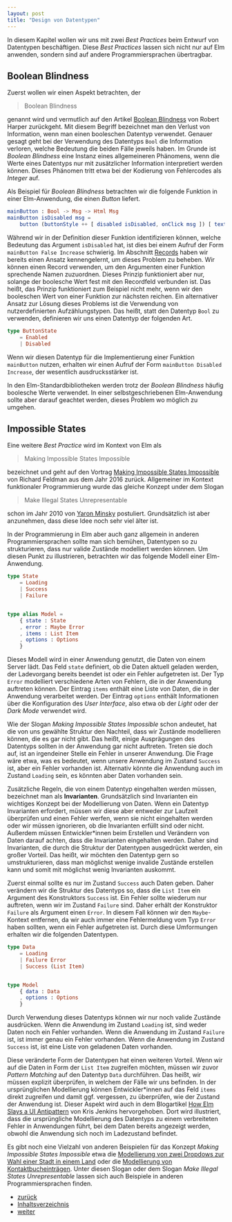 ```yaml
---
layout: post
title: "Design von Datentypen"
---
```


In diesem Kapitel wollen wir uns mit zwei _Best Practices_ beim Entwurf von Datentypen beschäftigen.
Diese _Best Practices_ lassen sich nicht nur auf Elm anwenden, sondern sind auf andere Programmiersprachen übertragbar.


## Boolean Blindness

Zuerst wollen wir einen Aspekt betrachten, der

> Boolean Blindness

genannt wird und vermutlich auf den Artikel [Boolean Blindness](https://existentialtype.wordpress.com/2011/03/15/boolean-blindness/) von Robert Harper zurückgeht.
Mit diesem Begriff bezeichnet man den Verlust von Information, wenn man einen booleschen Datentyp verwendet.
Genauer gesagt geht bei der Verwendung des Datentyps `Bool` die Information verloren, welche Bedeutung die beiden Fälle jeweils haben.
Im Grunde ist _Boolean Blindness_ eine Instanz eines allgemeineren Phänomens, wenn die Werte eines Datentyps nur mit zusätzlicher Information interpretiert werden können.
Dieses Phänomen tritt etwa bei der Kodierung von Fehlercodes als _Integer_ auf.

Als Beispiel für _Boolean Blindness_ betrachten wir die folgende Funktion in einer Elm-Anwendung, die einen _Button_ liefert.

```elm
mainButton : Bool -> Msg -> Html Msg
mainButton isDisabled msg =
    button (buttonStyle ++ [ disabled isDisabled, onClick msg ]) [ text (buttonLabel msg) ]
```

Während wir in der Definition dieser Funktion identifizieren können, welche Bedeutung das Argument `isDisabled` hat, ist dies bei einem Aufruf der Form `mainButton False Increase` schwierig.
Im Abschnitt [Records](basics.md#records) haben wir bereits einen Ansatz kennengelernt, um dieses Problem zu beheben.
Wir können einen Record verwenden, um den Argumenten einer Funktion sprechende Namen zuzuordnen.
Dieses Prinzip funktioniert aber nur, solange der boolesche Wert fest mit den Recordfeld verbunden ist.
Das heißt, das Prinzip funktioniert zum Beispiel nicht mehr, wenn wir den booleschen Wert von einer Funktion zur nächsten reichen.
Ein alternativer Ansatz zur Lösung dieses Problems ist die Verwendung von nutzerdefinierten Aufzählungstypen.
Das heißt, statt den Datentyp `Bool` zu verwenden, definieren wir uns einen Datentyp der folgenden Art.

```elm
type ButtonState
    = Enabled
    | Disabled
```

Wenn wir diesen Datentyp für die Implementierung einer Funktion `mainButton` nutzen, erhalten wir einen Aufruf der Form `mainButton Disabled Increase`, der wesentlich ausdrucksstärker ist.

In den Elm-Standardbibliotheken werden trotz der _Boolean Blindness_ häufig boolesche Werte verwendet.
In einer selbstgeschriebenen Elm-Anwendung sollte aber darauf geachtet werden, dieses Problem wo möglich zu umgehen.


## Impossible States

Eine weitere _Best Practice_ wird im Kontext von Elm als

> Making Impossible States Impossible

bezeichnet und geht auf den Vortrag [Making Impossible States Impossible](https://www.youtube.com/watch?v=IcgmSRJHu_8) von Richard Feldman aus dem Jahr 2016 zurück.
Allgemeiner im Kontext funktionaler Programmierung wurde das gleiche Konzept under dem Slogan

> Make Illegal States Unrepresentable

schon im Jahr 2010 von [Yaron Minsky](https://blog.janestreet.com/effective-ml-video/) postuliert.
Grundsätzlich ist aber anzunehmen, dass diese Idee noch sehr viel älter ist.

In der Programmierung in Elm aber auch ganz allgemein in anderen Programmiersprachen sollte man sich bemühen, Datentypen so zu strukturieren, dass nur valide Zustände modelliert werden können.
Um diesen Punkt zu illustrieren, betrachten wir das folgende Modell einer Elm-Anwendung.

``` elm
type State
    = Loading
    | Success
    | Failure


type alias Model =
    { state : State
    , error : Maybe Error
    , items : List Item
    , options : Options
    }
```

Dieses Modell wird in einer Anwendung genutzt, die Daten von einem Server lädt.
Das Feld `state` definiert, ob die Daten aktuell geladen werden, der Ladevorgang bereits beendet ist oder ein Fehler aufgetreten ist.
Der Typ `Error` modelliert verschiedene Arten von Fehlern, die in der Anwendung auftreten können.
Der Eintrag `items` enthält eine Liste von Daten, die in der Anwendung verarbeitet werden.
Der Eintrag `options` enthält Informationen über die Konfiguration des _User Interface_, also etwa ob der _Light_ oder der _Dark Mode_ verwendet wird.

Wie der Slogan _Making Impossible States Impossible_ schon andeutet, hat die von uns gewählte Struktur den Nachteil, dass wir Zustände modellieren können, die es gar nicht gibt.
Das heißt, einige Ausprägungen des Datentyps sollten in der Anwendung gar nicht auftreten.
Treten sie doch auf, ist an irgendeiner Stelle ein Fehler in unserer Anwendung.
Die Frage wäre etwa, was es bedeutet, wenn unsere Anwendung im Zustand `Success` ist, aber ein Fehler vorhanden ist.
Alternativ könnte die Anwendung auch im Zustand `Loading` sein, es könnten aber Daten vorhanden sein.

Zusätzliche Regeln, die von einem Datentyp eingehalten werden müssen, bezeichnet man als **Invarianten**.
Grundsätzlich sind Invarianten ein wichtiges Konzept bei der Modellierung von Daten.
Wenn ein Datentyp Invarianten erfordert, müssen wir diese aber entweder zur Laufzeit überprüfen und einen Fehler werfen, wenn sie nicht eingehalten werden oder wir müssen ignorieren, ob die Invarianten erfüllt sind oder nicht.
Außerdem müssen Entwickler\*innen beim Erstellen und Verändern von Daten darauf achten, dass die Invarianten eingehalten werden.
Daher sind Invarianten, die durch die Struktur der Datentypen ausgedrückt werden, ein großer Vorteil.
Das heißt, wir möchten den Datentyp gern so umstrukturieren, dass man möglichst wenige invalide Zustände erstellen kann und somit mit möglichst wenig Invarianten auskommt.

Zuerst einmal sollte es nur im Zustand `Success` auch Daten geben.
Daher verändern wir die Struktur des Datentyps so, dass die `List Item` ein Argument des Konstruktors `Success` ist.
Ein Fehler sollte wiederum nur auftreten, wenn wir im Zustand `Failure` sind.
Daher erhält der Konstruktor `Failure` als Argument einen `Error`.
In diesem Fall können wir den `Maybe`-Kontext entfernen, da wir auch immer eine Fehlermeldung vom Typ `Error` haben sollten, wenn ein Fehler aufgetreten ist.
Durch diese Umformungen erhalten wir die folgenden Datentypen.

``` elm
type Data
    = Loading
    | Failure Error
    | Success (List Item)


type Model
    { data : Data
    , options : Options
    }
```

Durch Verwendung dieses Datentyps können wir nur noch valide Zustände ausdrücken.
Wenn die Anwendung im Zustand `Loading` ist, sind weder Daten noch ein Fehler vorhanden.
Wenn die Anwendung im Zustand `Failure` ist, ist immer genau ein Fehler vorhanden.
Wenn die Anwendung im Zustand `Success` ist, ist eine Liste von geladenen Daten vorhanden.

Diese veränderte Form der Datentypen hat einen weiteren Vorteil.
Wenn wir auf die Daten in Form der `List Item` zugreifen möchten, müssen wir zuvor _Pattern Matching_ auf den Datentyp `Data` durchführen.
Das heißt, wir müssen explizit überprüfen, in welchem der Fälle wir uns befinden.
In der ursprünglichen Modellierung können Entwickler\*innen auf das Feld `items` direkt zugreifen und damit ggf. vergessen, zu überprüfen, wie der Zustand der Anwendung ist.
Dieser Aspekt wird auch in dem Blogartikel [How Elm Slays a UI Antipattern](http://blog.jenkster.com/2016/06/how-elm-slays-a-ui-antipattern.html) von Kris Jenkins hervorgehoben.
Dort wird illustriert, dass die ursprüngliche Modellierung des Datentyps zu einem verbreiteten Fehler in Anwendungen führt, bei dem Daten bereits angezeigt werden, obwohl die Anwendung sich noch im Ladezustand befindet.

Es gibt noch eine Vielzahl von anderen Beispielen für das Konzept _Making Impossible States Impossible_ etwa die [Modellierung von zwei Dropdows zur Wahl einer Stadt in einem Land](https://medium.com/elm-shorts/how-to-make-impossible-states-impossible-c12a07e907b5) oder die [Modellierung von Kontaktbucheinträgen](https://fsharpforfunandprofit.com/posts/designing-with-types-making-illegal-states-unrepresentable/).
Unter diesen Slogan oder dem Slogan _Make Illegal States Unrepresentable_ lassen sich auch Beispiele in anderen Programmiersprachen finden.

<div class="nav">
    <ul class="nav-row">
        <li class="nav-item nav-left"><a href="polymorphism.html">zurück</a></li>
        <li class="nav-item nav-center"><a href="index.html">Inhaltsverzeichnis</a></li>
        <li class="nav-item nav-right"><a href="higher-order.html">weiter</a></li>
    </ul>
</div>